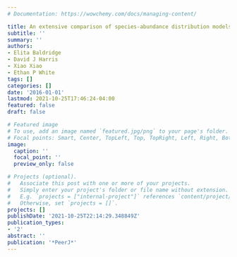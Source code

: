 ```yaml
---
# Documentation: https://wowchemy.com/docs/managing-content/

title: An extensive comparison of species-abundance distribution models
subtitle: ''
summary: ''
authors:
- Elita Baldridge
- David J Harris
- Xiao Xiao
- Ethan P White
tags: []
categories: []
date: '2016-01-01'
lastmod: 2021-10-25T17:46:24-04:00
featured: false
draft: false

# Featured image
# To use, add an image named `featured.jpg/png` to your page's folder.
# Focal points: Smart, Center, TopLeft, Top, TopRight, Left, Right, BottomLeft, Bottom, BottomRight.
image:
  caption: ''
  focal_point: ''
  preview_only: false

# Projects (optional).
#   Associate this post with one or more of your projects.
#   Simply enter your project's folder or file name without extension.
#   E.g. `projects = ["internal-project"]` references `content/project/deep-learning/index.md`.
#   Otherwise, set `projects = []`.
projects: []
publishDate: '2021-10-25T22:14:29.348849Z'
publication_types:
- '2'
abstract: ''
publication: '*PeerJ*'
---
```

